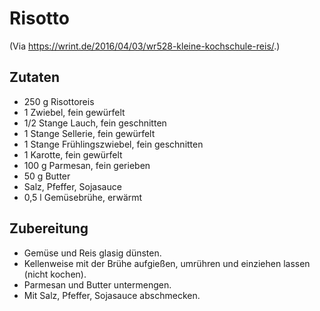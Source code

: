# Risotto

(Via https://wrint.de/2016/04/03/wr528-kleine-kochschule-reis/.)

## Zutaten
 + 250 g Risottoreis
 + 1 Zwiebel, fein gewürfelt
 + 1/2 Stange Lauch, fein geschnitten
 + 1 Stange Sellerie, fein gewürfelt
 + 1 Stange Frühlingszwiebel, fein geschnitten
 + 1 Karotte, fein gewürfelt
 + 100 g Parmesan, fein gerieben
 + 50 g Butter
 + Salz, Pfeffer, Sojasauce
 + 0,5 l Gemüsebrühe, erwärmt


## Zubereitung
 + Gemüse und Reis glasig dünsten.
 + Kellenweise mit der Brühe aufgießen, umrühren und einziehen lassen
   (nicht kochen).
 + Parmesan und Butter untermengen.
 + Mit Salz, Pfeffer, Sojasauce abschmecken.
